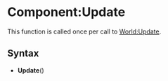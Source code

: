 # Component:Update

This function is called once per call to [World:Update](World_Update.md).

## Syntax

- **Update**()
